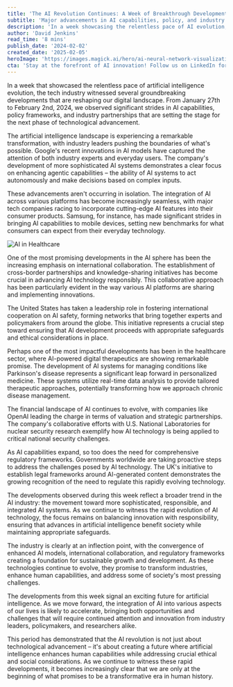 ```yaml
---
title: 'The AI Revolution Continues: A Week of Breakthrough Developments in Artificial Intelligence'
subtitle: 'Major advancements in AI capabilities, policy, and industry partnerships reshape the digital landscape'
description: 'In a week showcasing the relentless pace of AI evolution, explore major breakthroughs from enhancements in AI models to international healthcare collaborations, setting new benchmarks for future technology.'
author: 'David Jenkins'
read_time: '8 mins'
publish_date: '2024-02-02'
created_date: '2025-02-05'
heroImage: 'https://images.magick.ai/hero/ai-neural-network-visualization.jpg'
cta: 'Stay at the forefront of AI innovation! Follow us on LinkedIn for daily updates on groundbreaking developments in artificial intelligence and join a community of forward-thinking professionals shaping the future of technology.'
---
```


In a week that showcased the relentless pace of artificial intelligence evolution, the tech industry witnessed several groundbreaking developments that are reshaping our digital landscape. From January 27th to February 2nd, 2024, we observed significant strides in AI capabilities, policy frameworks, and industry partnerships that are setting the stage for the next phase of technological advancement.

The artificial intelligence landscape is experiencing a remarkable transformation, with industry leaders pushing the boundaries of what's possible. Google's recent innovations in AI models have captured the attention of both industry experts and everyday users. The company's development of more sophisticated AI systems demonstrates a clear focus on enhancing agentic capabilities – the ability of AI systems to act autonomously and make decisions based on complex inputs.

These advancements aren't occurring in isolation. The integration of AI across various platforms has become increasingly seamless, with major tech companies racing to incorporate cutting-edge AI features into their consumer products. Samsung, for instance, has made significant strides in bringing AI capabilities to mobile devices, setting new benchmarks for what consumers can expect from their everyday technology.

![AI in Healthcare](https://i.magick.ai/PIXE/1738759735711_magick_img.webp)

One of the most promising developments in the AI sphere has been the increasing emphasis on international collaboration. The establishment of cross-border partnerships and knowledge-sharing initiatives has become crucial in advancing AI technology responsibly. This collaborative approach has been particularly evident in the way various AI platforms are sharing and implementing innovations.

The United States has taken a leadership role in fostering international cooperation on AI safety, forming networks that bring together experts and policymakers from around the globe. This initiative represents a crucial step toward ensuring that AI development proceeds with appropriate safeguards and ethical considerations in place.

Perhaps one of the most impactful developments has been in the healthcare sector, where AI-powered digital therapeutics are showing remarkable promise. The development of AI systems for managing conditions like Parkinson's disease represents a significant leap forward in personalized medicine. These systems utilize real-time data analysis to provide tailored therapeutic approaches, potentially transforming how we approach chronic disease management.

The financial landscape of AI continues to evolve, with companies like OpenAI leading the charge in terms of valuation and strategic partnerships. The company's collaborative efforts with U.S. National Laboratories for nuclear security research exemplify how AI technology is being applied to critical national security challenges.

As AI capabilities expand, so too does the need for comprehensive regulatory frameworks. Governments worldwide are taking proactive steps to address the challenges posed by AI technology. The UK's initiative to establish legal frameworks around AI-generated content demonstrates the growing recognition of the need to regulate this rapidly evolving technology.

The developments observed during this week reflect a broader trend in the AI industry: the movement toward more sophisticated, responsible, and integrated AI systems. As we continue to witness the rapid evolution of AI technology, the focus remains on balancing innovation with responsibility, ensuring that advances in artificial intelligence benefit society while maintaining appropriate safeguards.

The industry is clearly at an inflection point, with the convergence of enhanced AI models, international collaboration, and regulatory frameworks creating a foundation for sustainable growth and development. As these technologies continue to evolve, they promise to transform industries, enhance human capabilities, and address some of society's most pressing challenges.

The developments from this week signal an exciting future for artificial intelligence. As we move forward, the integration of AI into various aspects of our lives is likely to accelerate, bringing both opportunities and challenges that will require continued attention and innovation from industry leaders, policymakers, and researchers alike.

This period has demonstrated that the AI revolution is not just about technological advancement – it's about creating a future where artificial intelligence enhances human capabilities while addressing crucial ethical and social considerations. As we continue to witness these rapid developments, it becomes increasingly clear that we are only at the beginning of what promises to be a transformative era in human history.
